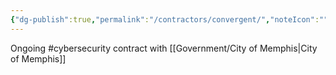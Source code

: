 ```yaml
---
{"dg-publish":true,"permalink":"/contractors/convergent/","noteIcon":"","created":"2025-01-16T15:20:06.527-06:00"}
---
```


Ongoing #cybersecurity contract with [[Government/City of Memphis\|City of Memphis]]